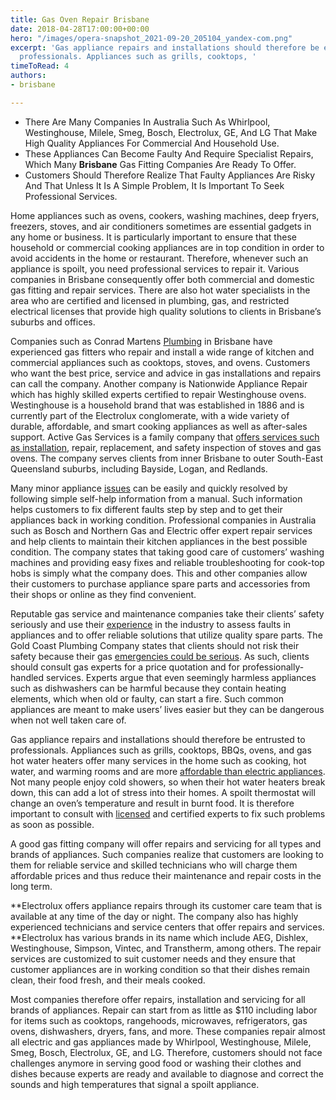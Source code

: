 ```yaml
---
title: Gas Oven Repair Brisbane
date: 2018-04-28T17:00:00+00:00
hero: "/images/opera-snapshot_2021-09-20_205104_yandex-com.png"
excerpt: 'Gas appliance repairs and installations should therefore be entrusted to
  professionals. Appliances such as grills, cooktops, '
timeToRead: 4
authors:
- brisbane

---
```

*   
  There Are Many Companies In Australia Such As Whirlpool, Westinghouse, Milele, Smeg, Bosch, Electrolux, GE, And LG That Make High Quality Appliances For Commercial And Household Use.
* These Appliances Can Become Faulty And Require Specialist Repairs, Which Many **Brisbane** Gas Fitting Companies Are Ready To Offer.
* Customers Should Therefore Realize That Faulty Appliances Are Risky And That Unless It Is A Simple Problem, It Is Important To Seek Professional Services.

Home appliances such as ovens, cookers, washing machines, deep fryers, freezers, stoves, and air conditioners sometimes are essential gadgets in any home or business. It is particularly important to ensure that these household or commercial cooking appliances are in top condition in order to avoid accidents in the home or restaurant. Therefore, whenever such an appliance is spoilt, you need professional services to repair it. Various companies in Brisbane consequently offer both commercial and domestic gas fitting and repair services. There are also hot water specialists in the area who are certified and licensed in plumbing, gas, and restricted electrical licenses that provide high quality solutions to clients in Brisbane’s suburbs and offices.

Companies such as Conrad Martens [Plumbing](https://web.archive.org/web/20210303115241mp_/https://gasplumbersbrisbane.com.au/) in Brisbane have experienced gas fitters who repair and install a wide range of kitchen and commercial appliances such as cooktops, stoves, and ovens. Customers who want the best price, service and advice in gas installations and repairs can call the company. Another company is Nationwide Appliance Repair which has highly skilled experts certified to repair Westinghouse ovens. Westinghouse is a household brand that was established in 1886 and is currently part of the Electrolux conglomerate, with a wide variety of durable, affordable, and smart cooking appliances as well as after-sales support. Active Gas Services is a family company that [offers services such as installation](https://web.archive.org/web/20210303115241mp_/https://gasplumbersbrisbane.com.au/publishing-options/), repair, replacement, and safety inspection of stoves and gas ovens. The company serves clients from inner Brisbane to outer South-East Queensland suburbs, including Bayside, Logan, and Redlands.

Many minor appliance [issues](https://web.archive.org/web/20210303115241mp_/https://gasplumbersbrisbane.com.au/north-brisbane-gas-plumber/) can be easily and quickly resolved by following simple self-help information from a manual. Such information helps customers to fix different faults step by step and to get their appliances back in working condition. Professional companies in Australia such as Bosch and Northern Gas and Electric offer expert repair services and help clients to maintain their kitchen appliances in the best possible condition. The company states that taking good care of customers’ washing machines and providing easy fixes and reliable troubleshooting for cook-top hobs is simply what the company does. This and other companies allow their customers to purchase appliance spare parts and accessories from their shops or online as they find convenient.

Reputable gas service and maintenance companies take their clients’ safety seriously and use their [experience](https://web.archive.org/web/20210303115241mp_/https://gasplumbersbrisbane.com.au/bosch-hot-water-brisbane/) in the industry to assess faults in appliances and to offer reliable solutions that utilize quality spare parts. The Gold Coast Plumbing Company states that clients should not risk their safety because their gas [emergencies could be serious](https://web.archive.org/web/20210303115241mp_/https://gasplumbersbrisbane.com.au/best-gas-hot-water-system/). As such, clients should consult gas experts for a price quotation and for professionally-handled services. Experts argue that even seemingly harmless appliances such as dishwashers can be harmful because they contain heating elements, which when old or faulty, can start a fire. Such common appliances are meant to make users’ lives easier but they can be dangerous when not well taken care of.

Gas appliance repairs and installations should therefore be entrusted to professionals. Appliances such as grills, cooktops, BBQs, ovens, and gas hot water heaters offer many services in the home such as cooking, hot water, and warming rooms and are more [affordable than electric appliances](https://web.archive.org/web/20210303115241mp_/https://gasplumbersbrisbane.com.au/welcome/). Not many people enjoy cold showers, so when their hot water heaters break down, this can add a lot of stress into their homes. A spoilt thermostat will change an oven’s temperature and result in burnt food. It is therefore important to consult with [licensed](https://web.archive.org/web/20210303115241mp_/https://gasplumbersbrisbane.com.au/south-brisbane-gas-plumber-2/) and certified experts to fix such problems as soon as possible.

A good gas fitting company will offer repairs and servicing for all types and brands of appliances. Such companies realize that customers are looking to them for reliable service and skilled technicians who will charge them affordable prices and thus reduce their maintenance and repair costs in the long term.

\**Electrolux offers appliance repairs through its customer care team that is available at any time of the day or night. The company also has highly experienced technicians and service centers that offer repairs and services. **Electrolux has various brands in its name which include AEG, Dishlex, Westinghouse, Simpson, Vintec, and Transtherm, among others. The repair services are customized to suit customer needs and they ensure that customer appliances are in working condition so that their dishes remain clean, their food fresh, and their meals cooked.

Most companies therefore offer repairs, installation and servicing for all brands of appliances. Repair can start from as little as $110 including labor for items such as cooktops, rangehoods, microwaves, refrigerators, gas ovens, dishwashers, dryers, fans, and more. These companies repair almost all electric and gas appliances made by Whirlpool, Westinghouse, Milele, Smeg, Bosch, Electrolux, GE, and LG. Therefore, customers should not face challenges anymore in serving good food or washing their clothes and dishes because experts are ready and available to diagnose and correct the sounds and high temperatures that signal a spoilt appliance.